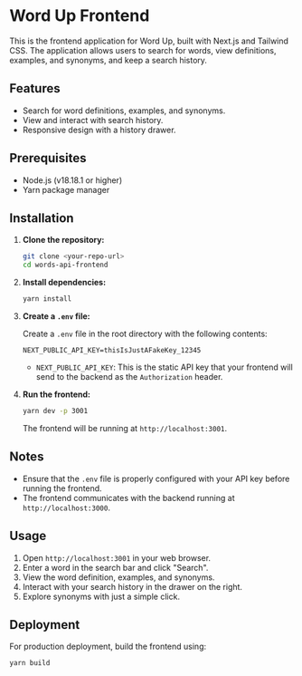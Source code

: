 # Word Up Frontend

This is the frontend application for Word Up, built with Next.js and Tailwind CSS. The application allows users to search for words, view definitions, examples, and synonyms, and keep a search history.

## Features

- Search for word definitions, examples, and synonyms.
- View and interact with search history.
- Responsive design with a history drawer.

## Prerequisites

- Node.js (v18.18.1 or higher)
- Yarn package manager

## Installation

1. **Clone the repository:**

   ```bash
   git clone <your-repo-url>
   cd words-api-frontend
   ```

2. **Install dependencies:**

   ```bash
   yarn install
   ```

3. **Create a `.env` file:**

   Create a `.env` file in the root directory with the following contents:

   ```env
   NEXT_PUBLIC_API_KEY=thisIsJustAFakeKey_12345
   ```

   - `NEXT_PUBLIC_API_KEY`: This is the static API key that your frontend will send to the backend as the `Authorization` header.

4. **Run the frontend:**

   ```bash
   yarn dev -p 3001
   ```

   The frontend will be running at `http://localhost:3001`.

## Notes

- Ensure that the `.env` file is properly configured with your API key before running the frontend.
- The frontend communicates with the backend running at `http://localhost:3000`.

## Usage

1. Open `http://localhost:3001` in your web browser.
2. Enter a word in the search bar and click "Search".
3. View the word definition, examples, and synonyms.
4. Interact with your search history in the drawer on the right.
5. Explore synonyms with just a simple click.

## Deployment

For production deployment, build the frontend using:

```bash
yarn build
```
